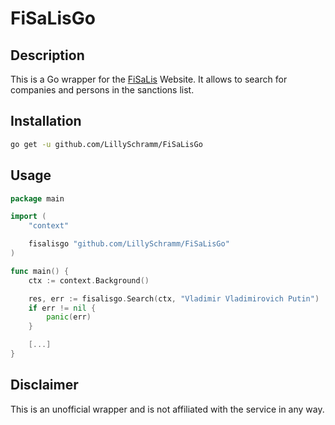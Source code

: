 # FiSaLisGo

## Description

This is a Go wrapper for the [FiSaLis](https://www.finanz-sanktionsliste.de/fisalis/?) Website. It allows to search for companies and persons in the sanctions list.

## Installation

```bash
go get -u github.com/LillySchramm/FiSaLisGo
```

## Usage

```go
package main

import (
	"context"

	fisalisgo "github.com/LillySchramm/FiSaLisGo"
)

func main() {
	ctx := context.Background()

	res, err := fisalisgo.Search(ctx, "Vladimir Vladimirovich Putin")
	if err != nil {
		panic(err)
	}

    [...]
}
```

## Disclaimer

This is an unofficial wrapper and is not affiliated with the service in any way.